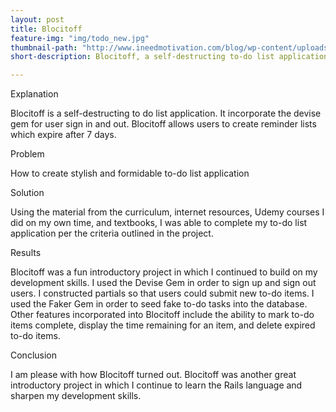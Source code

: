 ```yaml
---
layout: post
title: Blocitoff
feature-img: "img/todo_new.jpg"
thumbnail-path: "http://www.ineedmotivation.com/blog/wp-content/uploads/2008/01/todo.jpg"
short-description: Blocitoff, a self-destructing to-do list application!

---
```

Explanation

Blocitoff is a self-destructing to do list application. It incorporate the devise gem for user sign in and out. Blocitoff allows users to create reminder lists which expire after 7 days.

Problem

How to create stylish and formidable to-do list application

Solution

Using the material from the curriculum, internet resources, Udemy courses I did on my own time, and textbooks, I was able to complete my to-do list application per the criteria outlined in the project.

Results

Blocitoff was a fun introductory project in which I continued to build on my development skills. I used the Devise Gem in order to sign up and sign out users. I constructed partials so that users could submit new to-do items. I used the Faker Gem in order to seed fake to-do tasks into the database. Other features incorporated into Blocitoff include the ability to mark to-do items complete, display the time remaining for an item, and delete expired to-do items.

Conclusion

I am please with how Blocitoff turned out. Blocitoff was another great introductory project in which I continue to learn the Rails language and sharpen my development skills.
